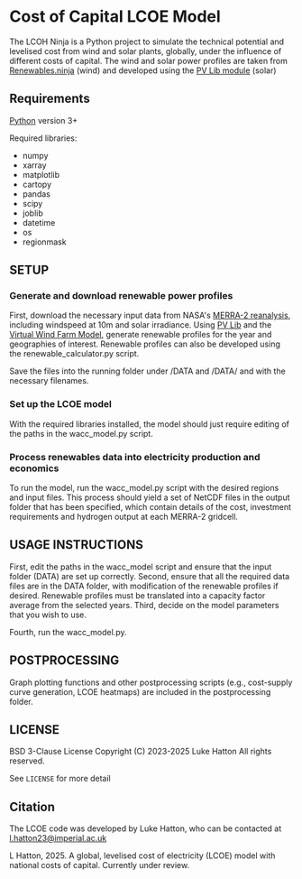 # Cost of Capital LCOE Model


The LCOH Ninja is a Python project to simulate the technical potential and levelised cost from wind and solar plants, globally, under the influence of different costs of capital. The wind and solar power profiles are taken from [Renewables.ninja](https://www.renewables.ninja/) (wind) and developed using the [PV Lib module](https://pvlib-python.readthedocs.io/en/stable/) (solar)


## Requirements

[Python](https://www.python.org/) version 3+


Required libraries:
 * numpy
 * xarray
 * matplotlib
 * cartopy
 * pandas
 * scipy
 * joblib
 * datetime
 * os
 * regionmask

## SETUP

### Generate and download renewable power profiles
First, download the necessary input data from NASA's [MERRA-2 reanalysis](https:///gmao.gsfc.nasa.gov/reanalysis/MERRA-2/), including windspeed at 10m and solar irradiance. Using [PV Lib](https://pvlib-python.readthedocs.io/en/stable/) and the [Virtual Wind Farm Model](https://github.com/renewables-ninja/vwf/tree/master), generate renewable profiles for the year and geographies of interest. Renewable profiles can also be developed using the renewable_calculator.py script.

Save the files into the running folder under /DATA and /DATA/ and with the necessary filenames.

### Set up the LCOE model
With the required libraries installed, the model should just require editing of the paths in the wacc_model.py script.

### Process renewables data into electricity production and economics
To run the model, run the wacc_model.py script with the desired regions and input files. This process should yield a set of NetCDF files in the output folder that has been specified, which contain details of the cost, investment requirements and hydrogen output at each MERRA-2 gridcell.

## USAGE INSTRUCTIONS

First, edit the paths in the wacc_model script and ensure that the input folder (DATA) are set up correctly.
Second, ensure that all the required data files are in the DATA folder, with modification of the renewable profiles if desired. Renewable profiles must be translated into a capacity factor average from the selected years.
Third, decide on the model parameters that you wish to use.

Fourth, run the wacc_model.py. 

## POSTPROCESSING

Graph plotting functions and other postprocessing scripts (e.g., cost-supply curve generation, LCOE heatmaps) are included in the postprocessing folder. 


## LICENSE
BSD 3-Clause License
Copyright (C) 2023-2025  Luke Hatton
All rights reserved.

See `LICENSE` for more detail

## Citation

The LCOE code was developed by Luke Hatton, who can be contacted at l.hatton23@imperial.ac.uk

L Hatton, 2025.  A global, levelised cost of electricity (LCOE) model with national costs of capital. Currently under review.

